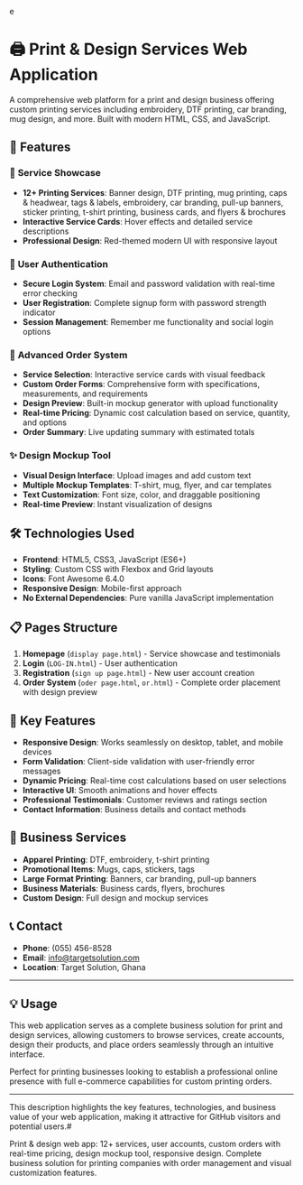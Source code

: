 e

# 🖨️ Print & Design Services Web Application

A comprehensive web platform for a print and design business offering custom printing services including embroidery, DTF printing, car branding, mug design, and more. Built with modern HTML, CSS, and JavaScript.

## 🌟 Features

### 🎨 **Service Showcase**
- **12+ Printing Services**: Banner design, DTF printing, mug printing, caps & headwear, tags & labels, embroidery, car branding, pull-up banners, sticker printing, t-shirt printing, business cards, and flyers & brochures
- **Interactive Service Cards**: Hover effects and detailed service descriptions
- **Professional Design**: Red-themed modern UI with responsive layout

### 🔐 **User Authentication**
- **Secure Login System**: Email and password validation with real-time error checking
- **User Registration**: Complete signup form with password strength indicator
- **Session Management**: Remember me functionality and social login options

### 🛒 **Advanced Order System**
- **Service Selection**: Interactive service cards with visual feedback
- **Custom Order Forms**: Comprehensive form with specifications, measurements, and requirements
- **Design Preview**: Built-in mockup generator with upload functionality
- **Real-time Pricing**: Dynamic cost calculation based on service, quantity, and options
- **Order Summary**: Live updating summary with estimated totals

### ✨ **Design Mockup Tool**
- **Visual Design Interface**: Upload images and add custom text
- **Multiple Mockup Templates**: T-shirt, mug, flyer, and car templates
- **Text Customization**: Font size, color, and draggable positioning
- **Real-time Preview**: Instant visualization of designs

## 🛠️ Technologies Used

- **Frontend**: HTML5, CSS3, JavaScript (ES6+)
- **Styling**: Custom CSS with Flexbox and Grid layouts
- **Icons**: Font Awesome 6.4.0
- **Responsive Design**: Mobile-first approach
- **No External Dependencies**: Pure vanilla JavaScript implementation

## 📋 Pages Structure

1. **Homepage** (`display page.html`) - Service showcase and testimonials
2. **Login** (`LOG-IN.html`) - User authentication
3. **Registration** (`sign up page.html`) - New user account creation
4. **Order System** (`oder page.html`, `or.html`) - Complete order placement with design preview

## 🚀 Key Features

- **Responsive Design**: Works seamlessly on desktop, tablet, and mobile devices
- **Form Validation**: Client-side validation with user-friendly error messages
- **Dynamic Pricing**: Real-time cost calculations based on user selections
- **Interactive UI**: Smooth animations and hover effects
- **Professional Testimonials**: Customer reviews and ratings section
- **Contact Information**: Business details and contact methods

## 🎯 Business Services

- **Apparel Printing**: DTF, embroidery, t-shirt printing
- **Promotional Items**: Mugs, caps, stickers, tags
- **Large Format Printing**: Banners, car branding, pull-up banners
- **Business Materials**: Business cards, flyers, brochures
- **Custom Design**: Full design and mockup services

## 📞 Contact

- **Phone**: (055) 456-8528
- **Email**: info@targetsolution.com
- **Location**: Target Solution, Ghana

---

## 💡 Usage

This web application serves as a complete business solution for print and design services, allowing customers to browse services, create accounts, design their products, and place orders seamlessly through an intuitive interface.

Perfect for printing businesses looking to establish a professional online presence with full e-commerce capabilities for custom printing orders.

---

This description highlights the key features, technologies, and business value of your web application, making it attractive for GitHub visitors and potential users.# 

Print &amp; design web app: 12+ services, user accounts, custom orders with real-time pricing, design mockup tool, responsive design. Complete business solution for printing companies with order management and visual customization features.
